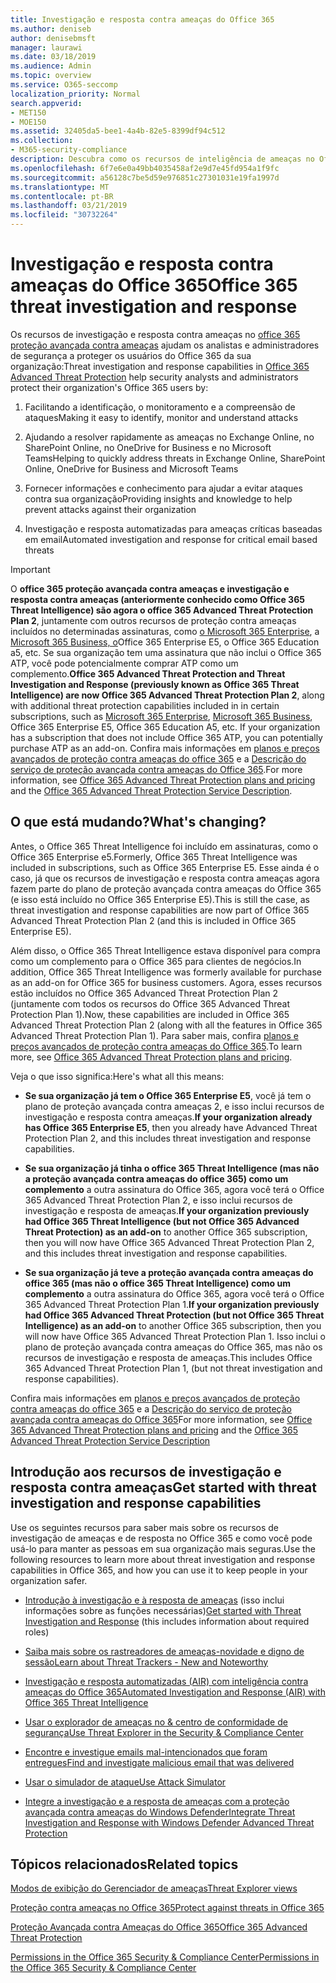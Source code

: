 ```yaml
---
title: Investigação e resposta contra ameaças do Office 365
ms.author: deniseb
author: denisebmsft
manager: laurawi
ms.date: 03/18/2019
ms.audience: Admin
ms.topic: overview
ms.service: O365-seccomp
localization_priority: Normal
search.appverid:
- MET150
- MOE150
ms.assetid: 32405da5-bee1-4a4b-82e5-8399df94c512
ms.collection:
- M365-security-compliance
description: Descubra como os recursos de inteligência de ameaças no Office 365 proteção avançada contra ameaças pode ajudá-lo a Pesquisar ameaças em sua organização, responder a malware, phishing e outros ataques que o Office 365 detectou em seu nome e Pesquisar ameaças indicadores.
ms.openlocfilehash: 6f7e6e0a49bb4035458af2e9d7e45fd954a1f9fc
ms.sourcegitcommit: a56128c7be5d59e976851c27301031e19fa1997d
ms.translationtype: MT
ms.contentlocale: pt-BR
ms.lasthandoff: 03/21/2019
ms.locfileid: "30732264"
---
```

# <a name="office-365-threat-investigation-and-response"></a><span data-ttu-id="2edac-103">Investigação e resposta contra ameaças do Office 365</span><span class="sxs-lookup"><span data-stu-id="2edac-103">Office 365 threat investigation and response</span></span>

<span data-ttu-id="2edac-104">Os recursos de investigação e resposta contra ameaças no [office 365 proteção avançada contra ameaças](office-365-atp.md) ajudam os analistas e administradores de segurança a proteger os usuários do Office 365 da sua organização:</span><span class="sxs-lookup"><span data-stu-id="2edac-104">Threat investigation and response capabilities in [Office 365 Advanced Threat Protection](office-365-atp.md) help security analysts and administrators protect their organization's Office 365 users by:</span></span>
  
1. <span data-ttu-id="2edac-105">Facilitando a identificação, o monitoramento e a compreensão de ataques</span><span class="sxs-lookup"><span data-stu-id="2edac-105">Making it easy to identify, monitor and understand attacks</span></span>
    
2. <span data-ttu-id="2edac-106">Ajudando a resolver rapidamente as ameaças no Exchange Online, no SharePoint Online, no OneDrive for Business e no Microsoft Teams</span><span class="sxs-lookup"><span data-stu-id="2edac-106">Helping to quickly address threats in Exchange Online, SharePoint Online, OneDrive for Business and Microsoft Teams</span></span>
    
3. <span data-ttu-id="2edac-107">Fornecer informações e conhecimento para ajudar a evitar ataques contra sua organização</span><span class="sxs-lookup"><span data-stu-id="2edac-107">Providing insights and knowledge to help prevent attacks against their organization</span></span>

4. <span data-ttu-id="2edac-108">Investigação e resposta automatizadas para ameaças críticas baseadas em email</span><span class="sxs-lookup"><span data-stu-id="2edac-108">Automated investigation and response for critical email based threats</span></span>
    
> [!IMPORTANT]
> <span data-ttu-id="2edac-109">O **office 365 proteção avançada contra ameaças e investigação e resposta contra ameaças (anteriormente conhecido como Office 365 Threat Intelligence) são agora o office 365 Advanced Threat Protection Plan 2**, juntamente com outros recursos de proteção contra ameaças incluídos no determinadas assinaturas, como [o Microsoft 365 Enterprise](https://www.microsoft.com/microsoft-365/enterprise/home), a [Microsoft 365 Business, o](https://www.microsoft.com/microsoft-365/business)Office 365 Enterprise E5, o Office 365 Education a5, etc. Se sua organização tem uma assinatura que não inclui o Office 365 ATP, você pode potencialmente comprar ATP como um complemento.</span><span class="sxs-lookup"><span data-stu-id="2edac-109">**Office 365 Advanced Threat Protection and Threat Investigation and Response (previously known as Office 365 Threat Intelligence) are now Office 365 Advanced Threat Protection Plan 2**, along with additional threat protection capabilities included in in certain subscriptions, such as [Microsoft 365 Enterprise](https://www.microsoft.com/microsoft-365/enterprise/home), [Microsoft 365 Business](https://www.microsoft.com/microsoft-365/business), Office 365 Enterprise E5, Office 365 Education A5, etc. If your organization has a subscription that does not include Office 365 ATP, you can potentially purchase ATP as an add-on.</span></span> <span data-ttu-id="2edac-110">Confira mais informações em [planos e preços avançados de proteção contra ameaças do office 365](https://products.office.com/exchange/advance-threat-protection) e a [Descrição do serviço de proteção avançada contra ameaças do Office 365](https://docs.microsoft.com/office365/servicedescriptions/office-365-advanced-threat-protection-service-description#whats-new-in-office-365-advanced-threat-protection-atp).</span><span class="sxs-lookup"><span data-stu-id="2edac-110">For more information, see [Office 365 Advanced Threat Protection plans and pricing](https://products.office.com/exchange/advance-threat-protection) and the [Office 365 Advanced Threat Protection Service Description](https://docs.microsoft.com/office365/servicedescriptions/office-365-advanced-threat-protection-service-description#whats-new-in-office-365-advanced-threat-protection-atp).</span></span> 
  
## <a name="whats-changing"></a><span data-ttu-id="2edac-111">O que está mudando?</span><span class="sxs-lookup"><span data-stu-id="2edac-111">What's changing?</span></span>

<span data-ttu-id="2edac-112">Antes, o Office 365 Threat Intelligence foi incluído em assinaturas, como o Office 365 Enterprise e5.</span><span class="sxs-lookup"><span data-stu-id="2edac-112">Formerly, Office 365 Threat Intelligence was included in subscriptions, such as Office 365 Enterprise E5.</span></span> <span data-ttu-id="2edac-113">Esse ainda é o caso, já que os recursos de investigação e resposta contra ameaças agora fazem parte do plano de proteção avançada contra ameaças do Office 365 (e isso está incluído no Office 365 Enterprise E5).</span><span class="sxs-lookup"><span data-stu-id="2edac-113">This is still the case, as threat investigation and response capabilities are now part of Office 365 Advanced Threat Protection Plan 2 (and this is included in Office 365 Enterprise E5).</span></span> 

<span data-ttu-id="2edac-114">Além disso, o Office 365 Threat Intelligence estava disponível para compra como um complemento para o Office 365 para clientes de negócios.</span><span class="sxs-lookup"><span data-stu-id="2edac-114">In addition, Office 365 Threat Intelligence was formerly available for purchase as an add-on for Office 365 for business customers.</span></span> <span data-ttu-id="2edac-115">Agora, esses recursos estão incluídos no Office 365 Advanced Threat Protection Plan 2 (juntamente com todos os recursos do Office 365 Advanced Threat Protection Plan 1).</span><span class="sxs-lookup"><span data-stu-id="2edac-115">Now, these capabilities are included in Office 365 Advanced Threat Protection Plan 2 (along with all the features in Office 365 Advanced Threat Protection Plan 1).</span></span> <span data-ttu-id="2edac-116">Para saber mais, confira [planos e preços avançados de proteção contra ameaças do Office 365](https://products.office.com/exchange/advance-threat-protection).</span><span class="sxs-lookup"><span data-stu-id="2edac-116">To learn more, see [Office 365 Advanced Threat Protection plans and pricing](https://products.office.com/exchange/advance-threat-protection).</span></span>

<span data-ttu-id="2edac-117">Veja o que isso significa:</span><span class="sxs-lookup"><span data-stu-id="2edac-117">Here's what all this means:</span></span>

- <span data-ttu-id="2edac-118">**Se sua organização já tem o Office 365 Enterprise E5**, você já tem o plano de proteção avançada contra ameaças 2, e isso inclui recursos de investigação e resposta contra ameaças.</span><span class="sxs-lookup"><span data-stu-id="2edac-118">**If your organization already has Office 365 Enterprise E5**, then you already have Advanced Threat Protection Plan 2, and this includes threat investigation and response capabilities.</span></span>

- <span data-ttu-id="2edac-119">**Se sua organização já tinha o office 365 Threat Intelligence (mas não a proteção avançada contra ameaças do office 365) como um complemento** a outra assinatura do Office 365, agora você terá o Office 365 Advanced Threat Protection Plan 2, e isso inclui recursos de investigação e resposta de ameaças.</span><span class="sxs-lookup"><span data-stu-id="2edac-119">**If your organization previously had Office 365 Threat Intelligence (but not Office 365 Advanced Threat Protection) as an add-on** to another Office 365 subscription, then you will now have Office 365 Advanced Threat Protection Plan 2, and this includes threat investigation and response capabilities.</span></span> 

- <span data-ttu-id="2edac-120">**Se sua organização já teve a proteção avançada contra ameaças do office 365 (mas não o office 365 Threat Intelligence) como um complemento** a outra assinatura do Office 365, agora você terá o Office 365 Advanced Threat Protection Plan 1.</span><span class="sxs-lookup"><span data-stu-id="2edac-120">**If your organization previously had Office 365 Advanced Threat Protection (but not Office 365 Threat Intelligence) as an add-on** to another Office 365 subscription, then you will now have Office 365 Advanced Threat Protection Plan 1.</span></span> <span data-ttu-id="2edac-121">Isso inclui o plano de proteção avançada contra ameaças do Office 365, mas não os recursos de investigação e resposta de ameaças.</span><span class="sxs-lookup"><span data-stu-id="2edac-121">This includes Office 365 Advanced Threat Protection Plan 1, (but not threat investigation and response capabilities).</span></span>

<span data-ttu-id="2edac-122">Confira mais informações em [planos e preços avançados de proteção contra ameaças do office 365](https://products.office.com/exchange/advance-threat-protection) e a [Descrição do serviço de proteção avançada contra ameaças do Office 365](https://docs.microsoft.com/office365/servicedescriptions/office-365-advanced-threat-protection-service-description#whats-new-in-office-365-advanced-threat-protection-atp)</span><span class="sxs-lookup"><span data-stu-id="2edac-122">For more information, see [Office 365 Advanced Threat Protection plans and pricing](https://products.office.com/exchange/advance-threat-protection) and the [Office 365 Advanced Threat Protection Service Description](https://docs.microsoft.com/office365/servicedescriptions/office-365-advanced-threat-protection-service-description#whats-new-in-office-365-advanced-threat-protection-atp)</span></span>

## <a name="get-started-with-threat-investigation-and-response-capabilities"></a><span data-ttu-id="2edac-123">Introdução aos recursos de investigação e resposta contra ameaças</span><span class="sxs-lookup"><span data-stu-id="2edac-123">Get started with threat investigation and response capabilities</span></span>

<span data-ttu-id="2edac-124">Use os seguintes recursos para saber mais sobre os recursos de investigação de ameaças e de resposta no Office 365 e como você pode usá-lo para manter as pessoas em sua organização mais seguras.</span><span class="sxs-lookup"><span data-stu-id="2edac-124">Use the following resources to learn more about threat investigation and response capabilities in Office 365, and how you can use it to keep people in your organization safer.</span></span>
  
- <span data-ttu-id="2edac-125">[Introdução à investigação e à resposta de ameaças](get-started-with-ti.md) (isso inclui informações sobre as funções necessárias)</span><span class="sxs-lookup"><span data-stu-id="2edac-125">[Get started with Threat Investigation and Response](get-started-with-ti.md) (this includes information about required roles)</span></span> 
    
- [<span data-ttu-id="2edac-126">Saiba mais sobre os rastreadores de ameaças-novidade e digno de sessão</span><span class="sxs-lookup"><span data-stu-id="2edac-126">Learn about Threat Trackers - New and Noteworthy</span></span>](threat-trackers.md)

- [<span data-ttu-id="2edac-127">Investigação e resposta automatizadas (AIR) com inteligência contra ameaças do Office 365</span><span class="sxs-lookup"><span data-stu-id="2edac-127">Automated Investigation and Response (AIR) with Office 365 Threat Intelligence</span></span>](automated-investigation-response-office.md)

- [<span data-ttu-id="2edac-128">Usar o explorador de ameaças no &amp; centro de conformidade de segurança</span><span class="sxs-lookup"><span data-stu-id="2edac-128">Use Threat Explorer in the Security &amp; Compliance Center</span></span>](use-explorer-in-security-and-compliance.md)
    
- [<span data-ttu-id="2edac-129">Encontre e investigue emails mal-intencionados que foram entregues</span><span class="sxs-lookup"><span data-stu-id="2edac-129">Find and investigate malicious email that was delivered</span></span>](investigate-malicious-email-that-was-delivered.md)
    
- [<span data-ttu-id="2edac-130">Usar o simulador de ataque</span><span class="sxs-lookup"><span data-stu-id="2edac-130">Use Attack Simulator</span></span>](attack-simulator.md)
    
- [<span data-ttu-id="2edac-131">Integre a investigação e a resposta de ameaças com a proteção avançada contra ameaças do Windows Defender</span><span class="sxs-lookup"><span data-stu-id="2edac-131">Integrate Threat Investigation and Response with Windows Defender Advanced Threat Protection</span></span>](integrate-office-365-ti-with-wdatp.md)
    
## <a name="related-topics"></a><span data-ttu-id="2edac-132">Tópicos relacionados</span><span class="sxs-lookup"><span data-stu-id="2edac-132">Related topics</span></span>

[<span data-ttu-id="2edac-133">Modos de exibição do Gerenciador de ameaças</span><span class="sxs-lookup"><span data-stu-id="2edac-133">Threat Explorer views</span></span>](threat-explorer-views.md)

[<span data-ttu-id="2edac-134">Proteção contra ameaças no Office 365</span><span class="sxs-lookup"><span data-stu-id="2edac-134">Protect against threats in Office 365</span></span>](protect-against-threats.md)
  
[<span data-ttu-id="2edac-135">Proteção Avançada contra Ameaças do Office 365</span><span class="sxs-lookup"><span data-stu-id="2edac-135">Office 365 Advanced Threat Protection</span></span>](office-365-atp.md)
  
[<span data-ttu-id="2edac-136">Permissions in the Office 365 Security &amp; Compliance Center</span><span class="sxs-lookup"><span data-stu-id="2edac-136">Permissions in the Office 365 Security &amp; Compliance Center</span></span>](permissions-in-the-security-and-compliance-center.md)
 
